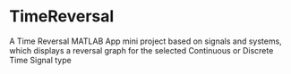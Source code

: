 # TimeReversal
A  Time Reversal MATLAB App  mini project based on signals and systems, which displays a reversal graph for the selected Continuous or Discrete Time Signal type
